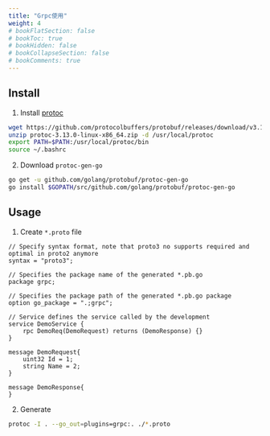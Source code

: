 ```yaml
---
title: "Grpc使用"
weight: 4
# bookFlatSection: false
# bookToc: true
# bookHidden: false
# bookCollapseSection: false
# bookComments: true
---
```

## Install
1. Install [protoc](https://github.com/protocolbuffers/protobuf/releases)
```bash
wget https://github.com/protocolbuffers/protobuf/releases/download/v3.13.0/protoc-3.13.0-linux-x86_64.zip
unzip protoc-3.13.0-linux-x86_64.zip -d /usr/local/protoc
export PATH=$PATH:/usr/local/protoc/bin
source ~/.bashrc
```
2. Download `protoc-gen-go`
```bash
go get -u github.com/golang/protobuf/protoc-gen-go
go install $GOPATH/src/github.com/golang/protobuf/protoc-gen-go
```

## Usage
1. Create `*.proto` file
```grpc
// Specify syntax format, note that proto3 no supports required and optimal in proto2 anymore
syntax = "proto3";

// Specifies the package name of the generated *.pb.go
package grpc;

// Specifies the package path of the generated *.pb.go package
option go_package = ".;grpc";

// Service defines the service called by the development
service DemoService {
    rpc DemoReq(DemoRequest) returns (DemoResponse) {}
}

message DemoRequest{
    uint32 Id = 1;
    string Name = 2;
}

message DemoResponse{
}
```
2. Generate
```bash
protoc -I . --go_out=plugins=grpc:. ./*.proto
```
